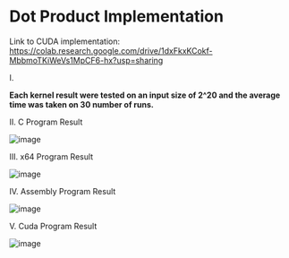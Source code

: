 # Dot Product Implementation
 Link to CUDA implementation: https://colab.research.google.com/drive/1dxFkxKCokf-MbbmoTKiWeVs1MpCF6-hx?usp=sharing
 
I. 

**Each kernel result were tested on an input size of 2^20 and the average time was taken on 30 number of runs.**

II. C Program  Result

![image](https://github.com/falarion08/Dot-Product-Implementation/assets/113824865/2e0893d5-265c-4f5f-9e73-ed5d70546ab6)

III. x64 Program Result

![image](https://github.com/falarion08/Dot-Product-Implementation/assets/113824865/b1d023c4-1d6c-468a-a2c2-684e6c9888ee)

IV. Assembly Program Result

![image](https://github.com/falarion08/Dot-Product-Implementation/assets/113824865/44a2b189-39b8-410c-96e9-aae4b78eaaba)

V. Cuda Program Result

![image](https://github.com/falarion08/Dot-Product-Implementation/assets/113824865/0b6a0e7d-31ab-4ee2-affb-9a6ab87a355f)
